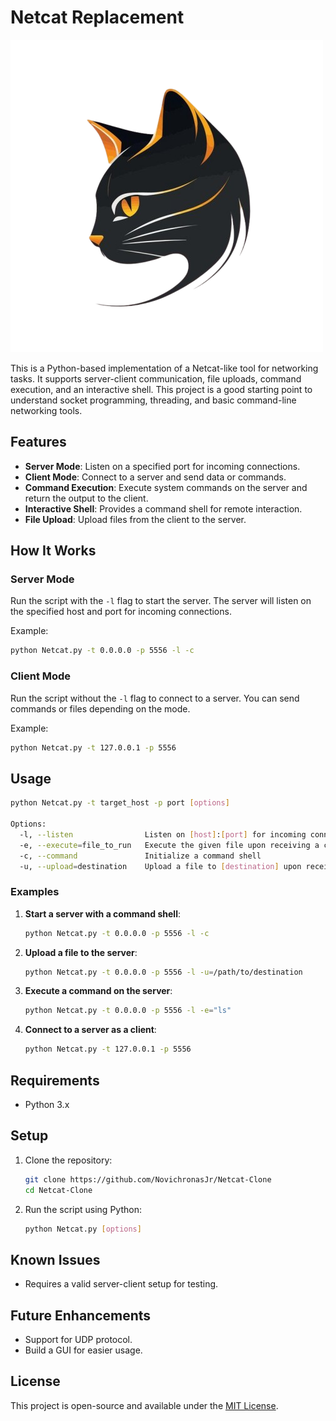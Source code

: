 # Netcat Replacement
![Netcat Logo](https://github.com/NovichronasJr/Netcat-Clone/blob/main/88245fa820f9fd62ff1a786f9bc15a26-removebg-preview.png "Netcat Replacement Logo")

This is a Python-based implementation of a Netcat-like tool for networking tasks. It supports server-client communication, file uploads, command execution, and an interactive shell. This project is a good starting point to understand socket programming, threading, and basic command-line networking tools.

## Features

- **Server Mode**: Listen on a specified port for incoming connections.
- **Client Mode**: Connect to a server and send data or commands.
- **Command Execution**: Execute system commands on the server and return the output to the client.
- **Interactive Shell**: Provides a command shell for remote interaction.
- **File Upload**: Upload files from the client to the server.

## How It Works

### Server Mode
Run the script with the `-l` flag to start the server. The server will listen on the specified host and port for incoming connections.

Example:
```bash
python Netcat.py -t 0.0.0.0 -p 5556 -l -c
```

### Client Mode
Run the script without the `-l` flag to connect to a server. You can send commands or files depending on the mode.

Example:
```bash
python Netcat.py -t 127.0.0.1 -p 5556
```

## Usage

```bash
python Netcat.py -t target_host -p port [options]

Options:
  -l, --listen                Listen on [host]:[port] for incoming connections
  -e, --execute=file_to_run   Execute the given file upon receiving a connection
  -c, --command               Initialize a command shell
  -u, --upload=destination    Upload a file to [destination] upon receiving a connection
```

### Examples

1. **Start a server with a command shell**:
   ```bash
   python Netcat.py -t 0.0.0.0 -p 5556 -l -c
   ```

2. **Upload a file to the server**:
   ```bash
   python Netcat.py -t 0.0.0.0 -p 5556 -l -u=/path/to/destination
   ```

3. **Execute a command on the server**:
   ```bash
   python Netcat.py -t 0.0.0.0 -p 5556 -l -e="ls"
   ```

4. **Connect to a server as a client**:
   ```bash
   python Netcat.py -t 127.0.0.1 -p 5556
   ```

## Requirements

- Python 3.x

## Setup

1. Clone the repository:
   ```bash
   git clone https://github.com/NovichronasJr/Netcat-Clone
   cd Netcat-Clone

   ```

2. Run the script using Python:
   ```bash
   python Netcat.py [options]
   ```

## Known Issues

- Requires a valid server-client setup for testing.

## Future Enhancements

- Support for UDP protocol.
- Build a GUI for easier usage.

## License

This project is open-source and available under the [MIT License](LICENSE).
